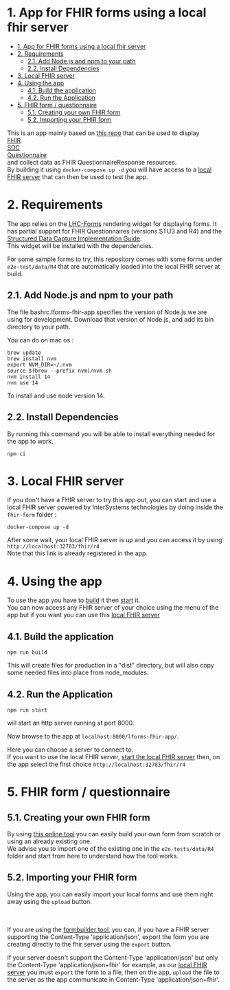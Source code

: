 # 1. App for FHIR forms using a local fhir server

- [1. App for FHIR forms using a local fhir server](#1-app-for-fhir-forms-using-a-local-fhir-server)
- [2. Requirements](#2-requirements)
  - [2.1. Add Node.js and npm to your path](#21-add-nodejs-and-npm-to-your-path)
  - [2.2. Install Dependencies](#22-install-dependencies)
- [3. Local FHIR server](#3-local-fhir-server)
- [4. Using the app](#4-using-the-app)
  - [4.1. Build the application](#41-build-the-application)
  - [4.2. Run the Application](#42-run-the-application)
- [5. FHIR form / questionnaire](#5-fhir-form--questionnaire)
  - [5.1. Creating your own FHIR form](#51-creating-your-own-fhir-form)
  - [5.2. Importing your FHIR form](#52-importing-your-fhir-form)

This is an app mainly based on [this repo](https://github.com/lhncbc/lforms-fhir-app) that can be used to display<br>
[FHIR](http://hl7.org/fhir/)<br>
[SDC](http://hl7.org/fhir/uv/sdc/2018Sep/index.html)<br>
[Questionnaire](http://hl7.org/fhir/uv/sdc/2018Sep/sdc-questionnaire.html)<br>
and collect data as FHIR QuestionnaireResponse resources.<br>
By building it using `docker-compose up -d` you will have access to a [local FHIR server](#5-local-fhir-server) that can then be used to test the app.

# 2. Requirements
The app relies on the [LHC-Forms](http://lhncbc.github.io/lforms/) rendering
widget for displaying forms. It has partial support for FHIR Questionnaires
(versions STU3 and R4) and the [Structured Data Capture Implementation
Guide](http://build.fhir.org/ig/HL7/sdc/).<br>
This widget will be installed with the dependencies.

For some sample forms to try, this repository comes with some forms under
`e2e-test/data/R4` that are automatically loaded into the local FHIR server at build.

## 2.1. Add Node.js and npm to your path
The file bashrc.lforms-fhir-app specifies the version of Node.js we are using
for development. Download that version of Node.js, and add its bin directory to
your path.

You can do on mac os :
```
brew update
brew install nvm
export NVM_DIR=~/.nvm
source $(brew --prefix nvm)/nvm.sh
nvm install 14
nvm use 14
```
To install and use node version 14.

## 2.2. Install Dependencies
By running this command you will be able to install everything needed for the app to work.

```
npm ci
```

# 3. Local FHIR server
If you don't have a FHIR server to try this app out, you can start and use a local FHIR server powered by InterSystems technologies by doing inside the `fhir-form` folder :

```
docker-compose up -d
```

After some wait, your local FHIR server is up and you can access it by using `http://localhost:32783/fhir/r4`<br>
Note that this link is already registered in the app.

# 4. Using the app
To use the app you have to [build](#41-build-the-application) it then [start](#42-run-the-application) it.<br>
You can now access any FHIR server of your choice using the menu of the app but if you want you can use this [local FHIR server](#3-local-fhir-server)

## 4.1. Build the application
```
npm run build
```
This will create files for production in a "dist" directory, but will also copy
some needed files into place from node_modules.

## 4.2. Run the Application
```
npm run start
```
will start an http server running at port 8000.

Now browse to the app at `localhost:8000/lforms-fhir-app/`.

Here you can choose a server to connect to.<br>
If you want to use the local FHIR server, [start the local FHIR server](#3-local-fhir-server) then, on the app select the first choice `http://localhost:32783/fhir/r4`<br>

# 5. FHIR form / questionnaire

## 5.1. Creating your own FHIR form 
By using [this online tool](https://lhcformbuilder.nlm.nih.gov/beta/) you can easily build your own form from scratch or using an already existing one.<br>
We advise you to import one of the existing one in the `e2e-tests/data/R4` folder and start from here to understand how the tool works.

## 5.2. Importing your FHIR form
Using the app, you can easily import your local forms and use them right away using the `upload` button.<br><br><br>

If you are using the [formbuilder tool](https://lhcformbuilder.nlm.nih.gov/beta/), you can, if you have a FHIR server supporting the Content-Type 'application/json', export the form you are creating directly to the fhir server using the `export` button.

If your server doesn't support the Content-Type 'application/json' but only the Content-Type 'application/json+fhir' for example, as our [local FHIR server](#3-local-fhir-server) you must `export` the form to a file, then on the app, `upload` the file to the server as the app communicate in Content-Type 'application/json+fhir'.


